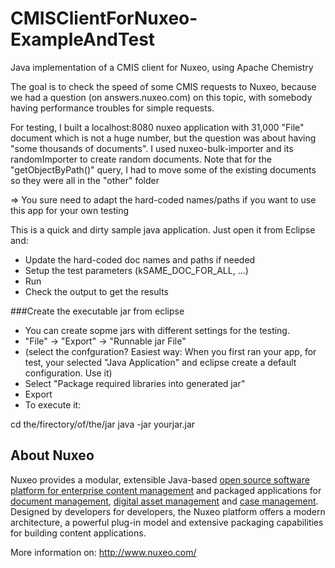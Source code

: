 CMISClientForNuxeo-ExampleAndTest
=================================

Java implementation of a CMIS client for Nuxeo, using Apache Chemistry

The goal is to check the speed of some CMIS requests to Nuxeo, because we had a question (on answers.nuxeo.com) on this topic, with somebody having performance troubles for simple requests.

For testing, I built a localhost:8080 nuxeo application with 31,000 "File" document which is not a huge number, but the question was about having "some thousands of documents". I used nuxeo-bulk-importer and its randomImporter to create random documents. Note that for the "getObjectByPath()" query, I had to move some of the existing documents so they were all in the "other" folder

=> You sure need to adapt the hard-coded names/paths if you want to use this app for your own testing

This is a quick and dirty sample java application. Just open it from Eclipse and:

* Update the hard-coded doc names and paths if needed
* Setup the test parameters (kSAME_DOC_FOR_ALL, ...)
* Run
* Check the output to get the results

###Create the executable jar from eclipse
* You can create sopme jars with different settings for the testing.
* "File" -> "Export" -> "Runnable jar File"
* (select the confguration? Easiest way: When you first ran your app, for test, your selected "Java Application" and eclipse create a default configuration. Use it)
* Select "Package required libraries into generated jar"
* Export
* To execute it:

cd the/firectory/of/the/jar
java -jar yourjar.jar

## About Nuxeo

Nuxeo provides a modular, extensible Java-based [open source software platform for enterprise content management](http://www.nuxeo.com/en/products/ep) and packaged applications for [document management](http://www.nuxeo.com/en/products/document-management), [digital asset management](http://www.nuxeo.com/en/products/dam) and [case management](http://www.nuxeo.com/en/products/case-management). Designed by developers for developers, the Nuxeo platform offers a modern architecture, a powerful plug-in model and extensive packaging capabilities for building content applications.

More information on: <http://www.nuxeo.com/>
